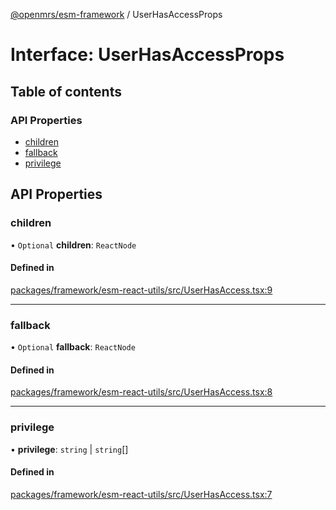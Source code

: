 [@openmrs/esm-framework](../API.md) / UserHasAccessProps

# Interface: UserHasAccessProps

## Table of contents

### API Properties

- [children](UserHasAccessProps.md#children)
- [fallback](UserHasAccessProps.md#fallback)
- [privilege](UserHasAccessProps.md#privilege)

## API Properties

### children

• `Optional` **children**: `ReactNode`

#### Defined in

[packages/framework/esm-react-utils/src/UserHasAccess.tsx:9](https://github.com/its-kios09/openmrs-esm-core/blob/main/packages/framework/esm-react-utils/src/UserHasAccess.tsx#L9)

___

### fallback

• `Optional` **fallback**: `ReactNode`

#### Defined in

[packages/framework/esm-react-utils/src/UserHasAccess.tsx:8](https://github.com/its-kios09/openmrs-esm-core/blob/main/packages/framework/esm-react-utils/src/UserHasAccess.tsx#L8)

___

### privilege

• **privilege**: `string` \| `string`[]

#### Defined in

[packages/framework/esm-react-utils/src/UserHasAccess.tsx:7](https://github.com/its-kios09/openmrs-esm-core/blob/main/packages/framework/esm-react-utils/src/UserHasAccess.tsx#L7)
